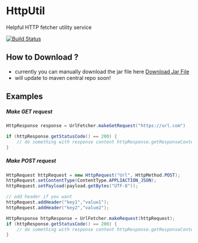 # HttpUtil
Helpful HTTP fetcher utility service 

[![Build Status](https://travis-ci.org/ramesh-dev/HttpUtil.svg?branch=master)](https://travis-ci.org/ramesh-dev/HttpUtil)

## How to Download ?

- currently you can manually download the jar file here [Download Jar File](https://github.com/ramesh-dev/HttpUtil/tree/master/release)
- will update to maven central repo soon!

## Examples 

##### Make GET request

```Java
HttpResponse response = UrlFetcher.makeGetRequest("https://url.com")

if (httpResponse.getStatusCode() == 200) {
    // do something with response content httpResponse.getResponseContent()
}
```

##### Make POST request

```Java
HttpRequest httpRequest = new HttpRequest("Url", HttpMethod.POST);
httpRequest.setContentType(ContentType.APPLIACTION_JSON);
httpRequest.setPayload(payload.getBytes("UTF-8"));

// add header if you want
httpRequest.addHeader("key1","value1");
httpRequest.addHeader("key2","value2");

HttpResponse httpResponse = UrlFetcher.makeRequest(httpRequest);
if (httpResponse.getStatusCode() == 200) {
    // do something with response content httpResponse.getResponseContent()
}
```
